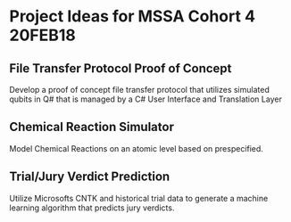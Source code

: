 # Project Ideas for MSSA Cohort 4 20FEB18

## File Transfer Protocol Proof of Concept
Develop a proof of concept file transfer protocol that utilizes simulated qubits in Q# that is managed by a C# User Interface and Translation Layer
 
## Chemical  Reaction Simulator

Model Chemical Reactions on an atomic level based on prespecified.

## Trial/Jury Verdict Prediction
Utilize Microsofts CNTK and historical trial data to generate a machine learning algorithm that predicts jury verdicts.

